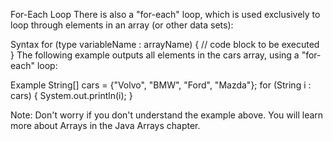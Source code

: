 For-Each Loop
There is also a "for-each" loop, which is used exclusively to loop through elements in an array (or other data sets):

Syntax
for (type variableName : arrayName) {
  // code block to be executed
}
The following example outputs all elements in the cars array, using a "for-each" loop:

Example
String[] cars = {"Volvo", "BMW", "Ford", "Mazda"};
for (String i : cars) {
  System.out.println(i);
}

Note: Don't worry if you don't understand the example above. You will learn more about Arrays in the Java Arrays chapter.

